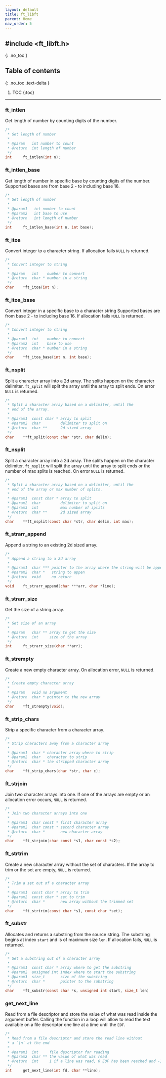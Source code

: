 ```yaml
---
layout: default
title: ft_libft
parent: Home
nav_order: 5
---
```


## \#include <ft_libft.h>
{: .no_toc }

## Table of contents
{: .no_toc .text-delta }

1. TOC
{:toc}

---

### ft_intlen
Get length of number by counting digits of the number.

```c
/*
 * Get length of number
 * 
 * @param   int number to count
 * @return  int length of number
 */
int     ft_intlen(int n);
```

### ft_intlen_base
Get length of number in specific base by counting digits of the number.
Supported bases are from base 2 - to including base 16.

```c
/*
 * Get length of number
 * 
 * @param1   int number to count
 * @param2   int base to use
 * @return   int length of number
 */
int     ft_intlen_base(int n, int base);
```

### ft_itoa
Convert integer to a character string.
If allocation fails `NULL` is returned.

```c
/*
 * Convert integer to string
 * 
 * @param   int    number to convert
 * @return  char * number in a string
 */
char    *ft_itoa(int n);
```

### ft_itoa_base
Convert integer in a specific base to a character string 
Supported bases are from base 2 - to including base 16.
If allocation fails `NULL` is returned.

```c
/*
 * Convert integer to string
 * 
 * @param1  int    number to convert
 * @param2  int    base to use
 * @return  char * number in a string
 */
char    *ft_itoa_base(int n, int base);
```

### ft_nsplit
Split a character array into a 2d array. The splits happen on the
character delimiter. `ft_split` will split the array until the array
to split ends.
On error `NULL` is returned.

```c
/*
 * Split a character array based on a delimiter, until the
 * end of the array.
 * 
 * @param1  const char * array to split
 * @param2  char         delimiter to split on
 * @return  char **      2d sized array
 */
char	**ft_split(const char *str, char delim);
```

### ft_nsplit
Split a character array into a 2d array. The splits happen on the
character delimiter. `ft_nsplit` will split the array until the array
to split ends or the number of max splits is reached.
On error `NULL` is returned.

```c
/*
 * Split a character array based on a delimiter, until the
 * end of the array or max number of splits.
 * 
 * @param1  const char * array to split
 * @param2  char         delimiter to split on
 * @param3  int          max number of splits
 * @return  char **      2d sized array
 */
char	**ft_nsplit(const char *str, char delim, int max);
```

### ft_strarr_append
Append a string to an existing 2d sized array.

```c
/*
 * Append a string to a 2d array
 * 
 * @param1  char *** pointer to the array where the string will be appended
 * @param2  char *   string to appen
 * @return  void     no return
 */
void    ft_strarr_append(char ***arr, char *line);
```

### ft_strarr_size
Get the size of a string array.

```c
/*
 * Get size of an array
 * 
 * @param   char ** array to get the size
 * @return  int     size of the array
 */
int		ft_strarr_size(char **arr);
```

### ft_strempty
Create a new empty character array.
On allocation error, `NULL` is returned.

```c
/*
 * Create empty character array
 * 
 * @param   void no argument
 * @return  char * pointer to the new array
 */
char	*ft_strempty(void);
```

### ft_strip_chars
Strip a specific character from a character array.

```c
/*
 * Strip characters away from a character array
 * 
 * @param1  char * character array where to strip
 * @param2  char   character to strip
 * @return  char * the stripped character array
 */
char	*ft_strip_chars(char *str, char c);
```

### ft_strjoin
Join two character arrays into one.
If one of the arrays are empty or an allocation error occurs, `NULL` is returned.

```c
/*
 * Join two character arrays into one
 * 
 * @param1  char const * first character array
 * @param2  char const * second character array
 * @return  char *       new character array
 */
char	*ft_strjoin(char const *s1, char const *s2);
```

### ft_strtrim
Create a new character array without the set of characters.
If the array to trim or the set are empty, `NULL` is returned. 

```c
/*
 * Trim a set out of a character array
 * 
 * @param1  const char * array to trim
 * @param2  const char * set to trim
 * @return  char *       new array without the trimmed set
 */
char	*ft_strtrim(const char *s1, const char *set);
```

### ft_substr
Allocates and returns a substring from the source string. The substring begins at index
`start` and is of maximum size `len`.
If allocation fails, `NULL` is returned.

```c
/*
 * Get a substring out of a character array
 * 
 * @param1  const char * array where to get the substring
 * @param2  unsigned int index where to start the substring
 * @param3  size_t       size of the substring
 * @return  char *       pointer to the substring
 */
char	*ft_substr(const char *s, unsigned int start, size_t len)
```

### get_next_line
Read from a file descriptor and store the value of what was read inside the 
argument buffer.
Calling the function in a loop will allow to read the text available on a 
file descriptor one line at a time until the `EOF`.

```c
/*
 * Read from a file descriptor and store the read line without
 * a `\n` at the end
 * 
 * @param1  int     file descriptor for reading
 * @param2  char ** the value of what was read
 * @return  int     1 if a line was read, 0 EOF has been reached and -1 on error
 */
int		get_next_line(int fd, char **line);
```
